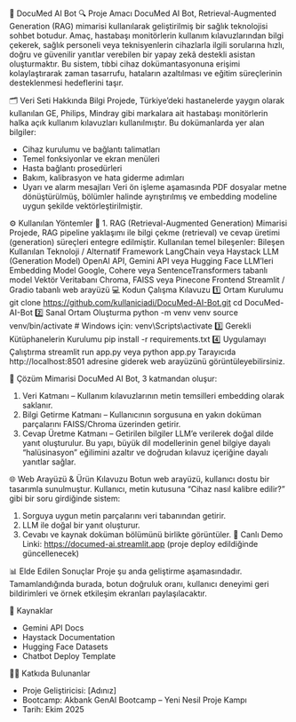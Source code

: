 🧠 DocuMed AI Bot
🔍 Proje Amacı
DocuMed AI Bot, Retrieval-Augmented Generation (RAG) mimarisi kullanılarak geliştirilmiş bir sağlık teknolojisi sohbet botudur. Amaç, hastabaşı monitörlerin kullanım kılavuzlarından bilgi çekerek, sağlık personeli veya teknisyenlerin cihazlarla ilgili sorularına hızlı, doğru ve güvenilir yanıtlar verebilen bir yapay zekâ destekli asistan oluşturmaktır.
Bu sistem, tıbbi cihaz dokümantasyonuna erişimi kolaylaştırarak zaman tasarrufu, hataların azaltılması ve eğitim süreçlerinin desteklenmesi hedeflerini taşır.

🗂️ Veri Seti Hakkında Bilgi
Projede, Türkiye’deki hastanelerde yaygın olarak kullanılan GE, Philips, Mindray gibi markalara ait hastabaşı monitörlerin halka açık kullanım kılavuzları kullanılmıştır.
Bu dokümanlarda yer alan bilgiler:
* Cihaz kurulumu ve bağlantı talimatları
* Temel fonksiyonlar ve ekran menüleri
* Hasta bağlantı prosedürleri
* Bakım, kalibrasyon ve hata giderme adımları
* Uyarı ve alarm mesajları
Veri ön işleme aşamasında PDF dosyalar metne dönüştürülmüş, bölümler halinde ayrıştırılmış ve embedding modeline uygun şekilde vektörleştirilmiştir.

⚙️ Kullanılan Yöntemler
🧩 1. RAG (Retrieval-Augmented Generation) Mimarisi
Projede, RAG pipeline yaklaşımı ile bilgi çekme (retrieval) ve cevap üretimi (generation) süreçleri entegre edilmiştir.
Kullanılan temel bileşenler:
Bileşen	Kullanılan Teknoloji / Alternatif
Framework	LangChain veya Haystack
LLM (Generation Model)	OpenAI API, Gemini API veya Hugging Face LLM’leri
Embedding Model	Google, Cohere veya SentenceTransformers tabanlı model
Vektör Veritabanı	Chroma, FAISS veya Pinecone
Frontend	Streamlit / Gradio tabanlı web arayüzü
💻 Kodun Çalışma Kılavuzu
1️⃣ Ortam Kurulumu
git clone https://github.com/kullaniciadi/DocuMed-AI-Bot.git
cd DocuMed-AI-Bot
2️⃣ Sanal Ortam Oluşturma
python -m venv venv
source venv/bin/activate  # Windows için: venv\Scripts\activate
3️⃣ Gerekli Kütüphanelerin Kurulumu
pip install -r requirements.txt
4️⃣ Uygulamayı Çalıştırma
streamlit run app.py
veya
python app.py
Tarayıcıda http://localhost:8501 adresine giderek web arayüzünü görüntüleyebilirsiniz.

🧠 Çözüm Mimarisi
DocuMed AI Bot, 3 katmandan oluşur:
1. Veri Katmanı – Kullanım kılavuzlarının metin temsilleri embedding olarak saklanır.
2. Bilgi Getirme Katmanı – Kullanıcının sorgusuna en yakın doküman parçalarını FAISS/Chroma üzerinden getirir.
3. Cevap Üretme Katmanı – Getirilen bilgiler LLM’e verilerek doğal dilde yanıt oluşturulur.
Bu yapı, büyük dil modellerinin genel bilgiye dayalı “halüsinasyon” eğilimini azaltır ve doğrudan kılavuz içeriğine dayalı yanıtlar sağlar.

🌐 Web Arayüzü & Ürün Kılavuzu
Botun web arayüzü, kullanıcı dostu bir tasarımla sunulmuştur. Kullanıcı, metin kutusuna “Cihaz nasıl kalibre edilir?” gibi bir soru girdiğinde sistem:
1. Sorguya uygun metin parçalarını veri tabanından getirir.
2. LLM ile doğal bir yanıt oluşturur.
3. Cevabı ve kaynak doküman bölümünü birlikte görüntüler.
🔗 Canlı Demo Linki: https://documed-ai.streamlit.app (proje deploy edildiğinde güncellenecek)

📊 Elde Edilen Sonuçlar
Proje şu anda geliştirme aşamasındadır. Tamamlandığında burada, botun doğruluk oranı, kullanıcı deneyimi geri bildirimleri ve örnek etkileşim ekranları paylaşılacaktır.

🧾 Kaynaklar
* Gemini API Docs
* Haystack Documentation
* Hugging Face Datasets
* Chatbot Deploy Template

👩‍💻 Katkıda Bulunanlar
* Proje Geliştiricisi: [Adınız]
* Bootcamp: Akbank GenAI Bootcamp – Yeni Nesil Proje Kampı
* Tarih: Ekim 2025
